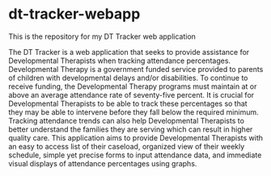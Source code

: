 # dt-tracker-webapp
This is the repository for my DT Tracker web application

The DT Tracker is a web application that seeks to provide assistance for Developmental Therapists when tracking attendance percentages. Developmental Therapy is a government funded service provided to parents of children with developmental delays and/or disabilities. To continue to receive funding, the Developmental Therapy programs must maintain at or above an average attendance rate of seventy-five percent. It is crucial for Developmental Therapists to be able to track these percentages so that they may be able to intervene before they fall below the required minimum. Tracking attendance trends can also help Developmental Therapists to better understand the families they are serving which can result in higher quality care. This application aims to provide Developmental Therapists with an easy to access list of their caseload, organized view of their weekly schedule, simple yet precise forms to input attendance data, and immediate visual displays of attendance percentages using graphs.

